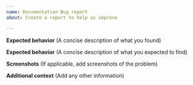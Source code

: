 ```yaml
---
name: Documentation Bug report
about: Create a report to help us improve

---
```


**Expected behavior** (A concise description of what you found)


**Expected behavior** (A concise description of what you expected to find)


**Screenshots** (If applicable, add screenshots of the problem)


**Additional context** (Add any other information)
